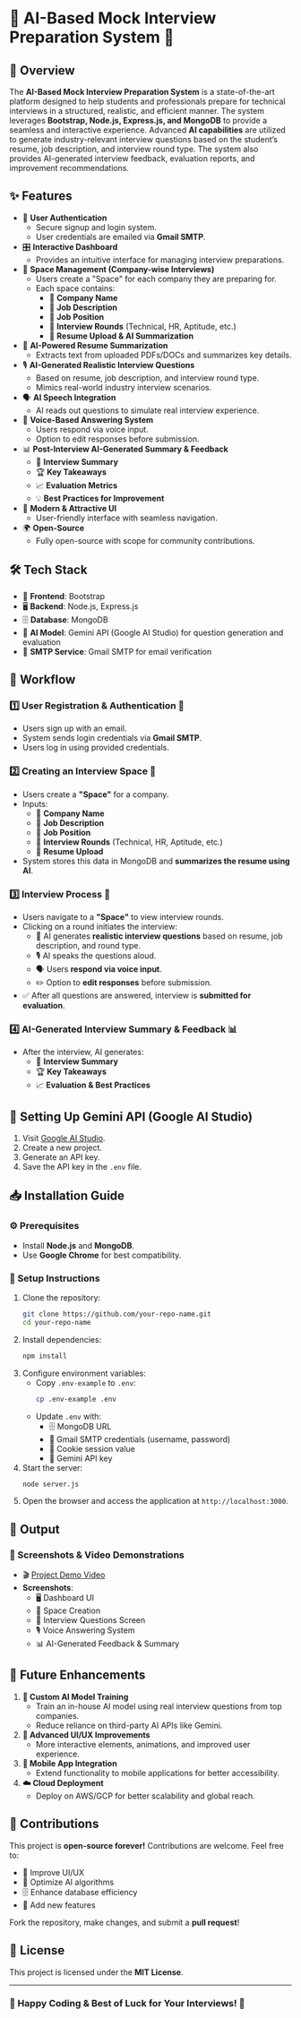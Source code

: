 # 🤖 AI-Based Mock Interview Preparation System 🚀

## 🌟 Overview
The **AI-Based Mock Interview Preparation System** is a state-of-the-art platform designed to help students and professionals prepare for technical interviews in a structured, realistic, and efficient manner. The system leverages **Bootstrap, Node.js, Express.js, and MongoDB** to provide a seamless and interactive experience. Advanced **AI capabilities** are utilized to generate industry-relevant interview questions based on the student’s resume, job description, and interview round type. The system also provides AI-generated interview feedback, evaluation reports, and improvement recommendations.

## ✨ Features
- 🔐 **User Authentication**
  - Secure signup and login system.
  - User credentials are emailed via **Gmail SMTP**.
- 🎛️ **Interactive Dashboard**
  - Provides an intuitive interface for managing interview preparations.
- 🏢 **Space Management (Company-wise Interviews)**
  - Users create a "Space" for each company they are preparing for.
  - Each space contains:
    - 🏢 **Company Name**
    - 📝 **Job Description**
    - 📌 **Job Position**
    - 🎯 **Interview Rounds** (Technical, HR, Aptitude, etc.)
    - 📂 **Resume Upload & AI Summarization**
- 🤖 **AI-Powered Resume Summarization**
  - Extracts text from uploaded PDFs/DOCs and summarizes key details.
- 🎙️ **AI-Generated Realistic Interview Questions**
  - Based on resume, job description, and interview round type.
  - Mimics real-world industry interview scenarios.
- 🗣️ **AI Speech Integration**
  - AI reads out questions to simulate real interview experience.
- 🎤 **Voice-Based Answering System**
  - Users respond via voice input.
  - Option to edit responses before submission.
- 📊 **Post-Interview AI-Generated Summary & Feedback**
  - 📄 **Interview Summary**
  - 🏆 **Key Takeaways**
  - 📈 **Evaluation Metrics**
  - 💡 **Best Practices for Improvement**
- 🎨 **Modern & Attractive UI**
  - User-friendly interface with seamless navigation.
- 🌍 **Open-Source**
  - Fully open-source with scope for community contributions.

## 🛠️ Tech Stack
- 🎨 **Frontend**: Bootstrap
- 🖥️ **Backend**: Node.js, Express.js
- 🗄️ **Database**: MongoDB
- 🤖 **AI Model**: Gemini API (Google AI Studio) for question generation and evaluation
- 📧 **SMTP Service**: Gmail SMTP for email verification

## 🔄 Workflow
### 1️⃣ User Registration & Authentication 🔑
- Users sign up with an email.
- System sends login credentials via **Gmail SMTP**.
- Users log in using provided credentials.

### 2️⃣ Creating an Interview Space 🏢
- Users create a **"Space"** for a company.
- Inputs:
  - 🏢 **Company Name**
  - 📝 **Job Description**
  - 📌 **Job Position**
  - 🎯 **Interview Rounds** (Technical, HR, Aptitude, etc.)
  - 📂 **Resume Upload**
- System stores this data in MongoDB and **summarizes the resume using AI**.

### 3️⃣ Interview Process 🎤
- Users navigate to a **"Space"** to view interview rounds.
- Clicking on a round initiates the interview:
  - 🤖 AI generates **realistic interview questions** based on resume, job description, and round type.
  - 🎙️ AI speaks the questions aloud.
  - 🗣️ Users **respond via voice input**.
  - ✏️ Option to **edit responses** before submission.
- ✅ After all questions are answered, interview is **submitted for evaluation**.

### 4️⃣ AI-Generated Interview Summary & Feedback 📊
- After the interview, AI generates:
  - 📄 **Interview Summary**
  - 🏆 **Key Takeaways**
  - 📈 **Evaluation & Best Practices**

## 🔧 Setting Up Gemini API (Google AI Studio)
1. Visit [Google AI Studio](https://aistudio.google.com/).
2. Create a new project.
3. Generate an API key.
4. Save the API key in the `.env` file.

## 📥 Installation Guide
### ⚙️ Prerequisites
- Install **Node.js** and **MongoDB**.
- Use **Google Chrome** for best compatibility.

### 🚀 Setup Instructions
1. Clone the repository:
   ```sh
   git clone https://github.com/your-repo-name.git
   cd your-repo-name
   ```
2. Install dependencies:
   ```sh
   npm install
   ```
3. Configure environment variables:
   - Copy `.env-example` to `.env`:
     ```sh
     cp .env-example .env
     ```
   - Update `.env` with:
     - 🗄️ MongoDB URL
     - 📧 Gmail SMTP credentials (username, password)
     - 🔑 Cookie session value
     - 🤖 Gemini API key
4. Start the server:
   ```sh
   node server.js
   ```
5. Open the browser and access the application at `http://localhost:3000`.

## 📸 Output
### 🎥 Screenshots & Video Demonstrations
- 🎬 [Project Demo Video](https://your-demo-video-link.com)
- **Screenshots**:
  - 🖥️ Dashboard UI
  - 🏢 Space Creation
  - 🎤 Interview Questions Screen
  - 🎙️ Voice Answering System
  - 📊 AI-Generated Feedback & Summary

## 🚀 Future Enhancements
1. **🧠 Custom AI Model Training**
   - Train an in-house AI model using real interview questions from top companies.
   - Reduce reliance on third-party AI APIs like Gemini.
2. **🎨 Advanced UI/UX Improvements**
   - More interactive elements, animations, and improved user experience.
3. **📱 Mobile App Integration**
   - Extend functionality to mobile applications for better accessibility.
4. **☁️ Cloud Deployment**
   - Deploy on AWS/GCP for better scalability and global reach.

## 🤝 Contributions
This project is **open-source forever!** Contributions are welcome. Feel free to:
- 🎨 Improve UI/UX
- 🧠 Optimize AI algorithms
- 🗄️ Enhance database efficiency
- 🚀 Add new features

Fork the repository, make changes, and submit a **pull request**!

## 📜 License
This project is licensed under the **MIT License**.

---

### **🎉 Happy Coding & Best of Luck for Your Interviews! 🚀**

